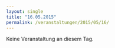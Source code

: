```yaml
---
layout: single
title: "16.05.2015"
permalink: /veranstaltungen/2015/05/16/
---
```


Keine Veranstaltung an diesem Tag.
